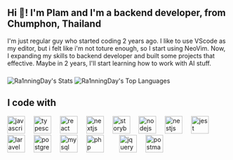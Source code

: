 <h2 align="left">Hi 👋! I'm Plam and I'm a backend developer, from Chumphon, Thailand</h2>

<p align="left">I'm just regular guy who started coding 2 years ago. I like to use VScode as my editor, but i felt like i'm not toture enough, so I start using NeoVim.
Now, I expanding my skills to backend developer and built some projects that effective. Maybe in 2 years, I'll start learning how to work with AI stuff.</p>

###

![Ra1nningDay's Stats](https://github-readme-stats.vercel.app/api?username=Ra1nningDay&theme=nord&show_icons=true&hide_border=true&count_private=true)
![Ra1nningDay's Top Languages](https://github-readme-stats.vercel.app/api/top-langs/?username=Ra1nningDay&theme=nord&show_icons=true&hide_border=true&layout=compact)

###

<h2 align="left">I code with</h2>
<div align="left"> <img src="https://cdn.jsdelivr.net/gh/devicons/devicon/icons/javascript/javascript-original.svg" height="40" alt="javascript logo" /> <img width="12" /> <img src="https://cdn.jsdelivr.net/gh/devicons/devicon/icons/typescript/typescript-original.svg" height="40" alt="typescript logo" /> <img width="12" /> <img src="https://cdn.jsdelivr.net/gh/devicons/devicon/icons/react/react-original.svg" height="40" alt="react logo" /> <img width="12" /> <img src="https://cdn.jsdelivr.net/gh/devicons/devicon/icons/nextjs/nextjs-original.svg" height="40" alt="nextjs logo" /> <img width="12" /> <img src="https://cdn.jsdelivr.net/gh/devicons/devicon/icons/storybook/storybook-original.svg" height="40" alt="storybook logo" /> <img width="12" /> <img src="https://cdn.jsdelivr.net/gh/devicons/devicon/icons/nodejs/nodejs-original.svg" height="40" alt="nodejs logo" /> <img width="12" /> <img src="https://cdn.jsdelivr.net/gh/devicons/devicon/icons/nestjs/nestjs-original.svg" height="40" alt="nestjs logo" /> <img width="12" /> <img src="https://cdn.jsdelivr.net/gh/devicons/devicon/icons/jest/jest-plain.svg" height="40" alt="jest logo" /> <img width="12" /> <img src="https://cdn.jsdelivr.net/gh/devicons/devicon/icons/laravel/laravel-plain-wordmark.svg" height="40" alt="laravel logo" /> <img width="12" /> <img src="https://cdn.jsdelivr.net/gh/devicons/devicon/icons/postgresql/postgresql-original.svg" height="40" alt="postgresql logo" /> <img width="12" /> <img src="https://cdn.jsdelivr.net/gh/devicons/devicon/icons/mysql/mysql-original.svg" height="40" alt="mysql logo" /> <img width="12" /> <img src="https://cdn.jsdelivr.net/gh/devicons/devicon/icons/php/php-original.svg" height="40" alt="php logo" /> <img width="12" /> <img width="12" /> <img src="https://cdn.jsdelivr.net/gh/devicons/devicon/icons/jquery/jquery-original.svg" height="40" alt="jquery logo" /> <img width="12" /> <img src="https://cdn.jsdelivr.net/gh/devicons/devicon/icons/postman/postman-original.svg" height="40" alt="postman logo" /> <img width="12" /> 

###
